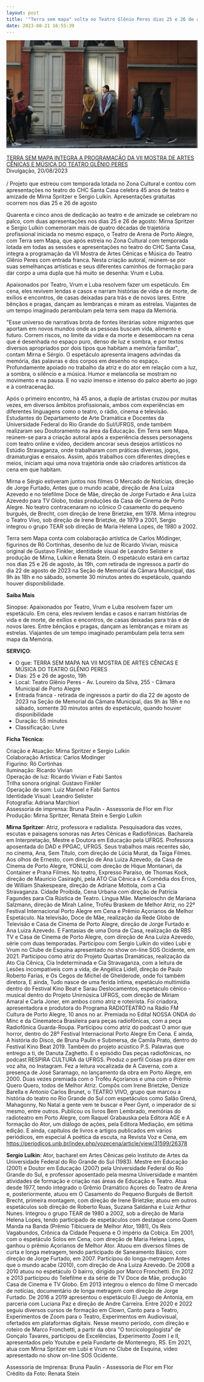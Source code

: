 ```yaml
---
layout: post
title: '"Terra sem mapa" volta no Teatro Glênio Peres dias 25 e 26 de agosto'
date: 2023-08-21 16:55:39
---
```

![](/uploads/lubi-vrum.jpg)

[TERRA SEM MAPA INTEGRA A PROGRAMAÇÃO DA VII MOSTRA DE ARTES CÊNICAS E MÚSICA DO TEATRO GLÊNIO PERES](https://www.picsphotopress.com/2023/08/20/terra-sem-mapa-integra-a-programacao-da-vii-mostra-de-artes-cenicas-e-musica-do-teatro-glenio-peres/)\
Divulgação, 20/08/2023\
\
/ Projeto que estreou com temporada lotada no Zona Cultural e contou com apresentações no teatro do CHC Santa Casa celebra 45 anos de teatro e amizade de Mirna Spritzer e Sergio Lulkin. Apresentações gratuitas ocorrem nos dias 25 e 26 de agosto

Quarenta e cinco anos de dedicação ao teatro e de amizade se celebram no palco, com duas apresentações nos dias 25 e 26 de agosto: Mirna Spritzer e Sergio Lulkin comemoram mais de quatro décadas de trajetória profissional iniciada no mesmo espaço, o Teatro de Arena de Porto Alegre, com Terra sem Mapa, que após estreia no Zona Cultural com temporada lotada em todas as sessões e apresentações no teatro do CHC Santa Casa, integra a programação da VII Mostra de Artes Cênicas e Música do Teatro Glênio Peres com entrada franca. Nesta criação autoral, reúnem-se por suas semelhanças artísticas e seus diferentes caminhos de formação para dar corpo a uma dupla que há muito se desenha: Vrum e Luba.

Apaixonados por Teatro, Vrum e Luba resolvem fazer um espetáculo. Em cena, eles revivem lendas e casos e narram histórias de vida e de morte, de exílios e encontros, de casas deixadas para trás e de novos lares. Entre bênçãos e pragas, dançam as lembranças e miram as estrelas. Viajantes de um tempo imaginado perambulam pela terra sem mapa da Memória.

"Esse universo de narrativas brota de fontes literárias sobre migrantes que aportam em novos mundos onde as pessoas buscam vida, alimento e futuro. Correm riscos, no limite da vida e da morte e desembocam na cena que é desenhada no espaço puro, denso de luz e sombra, e por textos diversos apropriados por dois tipos que habitam a memória familiar", contam Mirna e Sérgio. O espetáculo apresenta imagens advindas da memória, das palavras e dos corpos em desenho no espaço. Profundamente apoiado no trabalho da atriz e do ator em relação com a luz, a sombra, o silêncio e a música. Humor e melancolia se mostram no movimento e na pausa. E no vazio imenso e intenso do palco aberto ao jogo e à contracenação.

Após o primeiro encontro, há 45 anos, a dupla de artistas cruzou por muitas vezes, em diversos âmbitos profissionais, ambos com experiências em diferentes linguagens como o teatro, o rádio, cinema e televisão. Estudantes do Departamento de Arte Dramática e Docentes da Universidade Federal do Rio Grande do Sul/UFRGS, onde também realizaram seu Doutoramento na área da Educação. Em Terra sem Mapa, reúnem-se para a criação autoral após a experiência desses personagens com teatro online e vídeo, decidem ancorar seus desejos artísticos no Estúdio Stravaganza, onde trabalharam com práticas diversas, jogos, dramaturgias e ensaios. Assim, após trabalhos com diferentes direções e meios, iniciam aqui uma nova trajetória onde são criadores artísticos da cena em que habitam.

Mirna e Sérgio estiveram juntos nos filmes O Mercado de Notícias, direção de Jorge Furtado, Antes que o mundo acabe, direção de Ana Luiza Azevedo e no telefilme Doce de Mãe, direção de Jorge Furtado e Ana Luiza Azevedo para TV Globo, todas produções da Casa de Cinema de Porto Alegre. No teatro contracenaram no icônico O casamento do pequeno burguês, de Brecht, com direção de Irene Brietzke, em 1978. Mirna integrou o Teatro Vivo, sob direção de Irene Brietzke, de 1979 a 2001, Sergio integrou o grupo TEAR sob direção de Maria Helena Lopes, de 1980 a 2002.

Terra sem Mapa conta com colaboração artística de Carlos Mõdinger, figurinos de Rõ Cortinhas, desenho de luz de Ricardo Vivian, música original de Gustavo Finkler, identidade visual de Leandro Selister e produção de Mirna, Lulkin e Renata Stein. O espetáculo estará em cartaz nos dias 25 e 26 de agosto, às 19h, com retirada de ingressos a partir do dia 22 de agosto de 2023 na Seção de Memorial da Câmara Municipal, das 9h às 18h e no sábado, somente 30 minutos antes do espetáculo, quando houver disponibilidade.

**Saiba Mais**

Sinopse: Apaixonados por Teatro, Vrum e Luba resolvem fazer um espetáculo. Em cena, eles revivem lendas e casos e narram histórias de vida e de morte, de exílios e encontros, de casas deixadas para trás e de novos lares. Entre bênçãos e pragas, dançam as lembranças e miram as estrelas. Viajantes de um tempo imaginado perambulam pela terra sem mapa da Memória.

**SERVIÇO**:

* O que: TERRA SEM MAPA NA VII MOSTRA DE ARTES CÊNICAS E MÚSICA DO TEATRO GLÊNIO PERES
* Dias: 25 e 26 de agosto, 19h
* Local: Teatro Glênio Peres - Av. Loureiro da Silva, 255 - Câmara Municipal de Porto Alegre
* Entrada franca - retirada de ingressos a partir do dia 22 de agosto de 2023 na Seção de Memorial da Câmara Municipal, das 9h às 18h e no sábado, somente 30 minutos antes do espetáculo, quando houver disponibilidade
* Duração: 55 minutos
* Classificação: Livre

**Ficha Técnica:**

Criação e Atuação: Mirna Spritzer e Sergio Lulkin\
Colaboração Artística: Carlos Modinger\
Figurino: Rô Cortinhas\
Iluminação: Ricardo Vivian\
Operação de luz: Ricardo Vivian e Fabi Santos\
Trilha sonora original: Gustavo Finkler\
Operação de som: Luiz Manoel e Fabi Santos\
Identidade Visual: Leandro Selister\
Fotografia: Adriana Marchiori\
Assessoria de imprensa: Bruna Paulin - Assessoria de Flor em Flor\
Produção: Mirna Spritzer, Renata Stein e Sergio Lulkin

**Mirna Spritzer**: Atriz, professora e radialista. Pesquisadora das vozes, escutas e paisagens sonoras nas Artes Cênicas e Radiofônicas. Bacharela em Interpretação, Mestre e Doutora em Educação pela UFRGS. Professora aposentada do DAD e PPGAC, UFRGS. Seus trabalhos mais recentes são, no cinema, Ana, Sem Título, com direção de Lúcia Murat, da Taiga Filmes. Aos olhos de Ernesto, com direção de Ana Luiza Azevedo, da Casa de Cinema de Porto Alegre, YONLU, com direção de Hique Montanari, da Container e Prana Filmes. No teatro, Expresso Paraíso, de Thomas Kock, direção de Maurício Casiraghi, pela ATO Cia Cênica e A Comédia dos Erros, de William Shakespeare, direção de Adriane Mottola, com a Cia Stravaganza. Cidade Proibida, Cena Urbana com direção de Patrícia Fagundes para Cia Rústica de Teatro. Língua Mãe. Mameloschn de Mariana Salzmann, direção de Mirah Laline, Troféu Braskem de Melhor Atriz, no 22º Festival Internacional Porto Alegre em Cena e Prêmio Açorianos de Melhor Espetáculo. Na televisão, Doce de Mãe, realização da Rede Globo de Televisão e Casa de Cinema de Porto Alegre, direção de Jorge Furtado e Ana Luiza Azevedo. E Fantasias de uma Dona de Casa, realização da RBS TV e Casa de Cinema de Porto Alegre, com direção de Ana Luiza Azevedo, série com duas temporadas. Participou com Sergio Lulkin do vídeo Lubi e Vrum no Clube de Esquina apresentado no show on-line SOS Ocidente, em 2021. Participou como atriz do Projeto Quartas Dramáticas, realização da Ato Cia Cênica, Cia Indeterminada e Cia Stravaganza, com a leitura de Lesões incompatíveis com a vida, de Angélica Lidell, direção de Paulo Roberto Farias, e Os Cegos de Michel de Ghelderode, onde foi também diretora, E ainda, Tudo nasce de uma ferida íntima, espetáculo multimídia dentro do Festival Kino Beat e Sarau Deslocamentos, espetáculo cênico - musical dentro do Projeto Unirnúsica UFRGS, com direção de Miriam Amaral e Carla Joner, em ambos como atriz e roteirista. Foi criadora, apresentadora e produtora do Programa RADIOTEATRO na Rádio FM Cultura de Porto Alegre, 10 anos no ar. Premiada no Edital NOSSA ONDA do Minc e da Cinemateca Brasileira para peças radiofônicas, com a peça Radiofônica Guarda-Roupa. Participou como atriz do podcast O amor que horror, dentro do 28º Festival Internacional Porto Alegre Em Cena. E ainda, A história do Disco, de Bruna Paulin e Submersa, de Camila Prato, dentro do Festival Kino Beat 2019. Também do projeto acústico P.S. Palavras que entrego a ti, de Danuta Zaghetto. E o episódio Das peças radiofônicas, no podcast RESPIRA CULTURA da UFRGS. Produz o perfil Coisas pra dizer em voz alta, no Instagram. Fez a leitura vocalizada de A Caverna, com a presença de José Saramago, no lançamento da obra em Porto Alegre, em 2000. Duas vezes premiada com o Troféu Açorianos e uma com o Prêmio Quero Quero, todos de Melhor Atriz. Compôs com Irene Brietzke, Denize Barella e Antonio Carlos Brunet, o TEATRO VIVO, grupo que marcou a história do teatro no Rio Grande do Sul com espetáculos como Salão Grená, Mahagonny, No Natal a gente vem te buscar e Peer Gynt, o imperador de si mesmo, entre outros. Publicou os livros Bem Lembrado, memórias do radioteatro em Porto Alegre, com Raquel Grabauska pela Editora AGE e A formação do Ator, um diálogo de ações, pela Editora Mediação, em sétima edição. E ainda, capítulos de livros e artigos publicados em vários periódicos, em especial A poética da escuta, na Revista Voz e Cena, em <https://periodicos.unb.br/index.php/vozecena/article/view/31599/26378>

**Sergio Lulkin**: Ator, bacharel em Artes Cênicas pelo Instituto de Artes da Universidade Federal do Rio Grande do Sul (1983). Mestre em Educação (2001) e Doutor em Educação (2007) pela Universidade Federal do Rio Grande do Sul, e professor aposentado pela mesma Universidade e mantém atividades de formação e criação nas áreas de Educação e Teatro. Atua desde 1977, tendo integrado o Grêmio Dramático Açores do Teatro de Arena e, posteriormente, atuou em O Casamento do Pequeno Burguês de Bertolt Brecht, primeira montagem, com direção de Irene Brietzke; atuou em outros espetáculos sob direção de Roberto Ruas, Suzana Saldanha e Luiz Arthur Nunes. Integrou o grupo TEAR de 1980 a 2002, sob a direção de Maria Helena Lopes, tendo participado de espetáculos com destaque como Quem Manda na Banda (Prêmio Tibicuera de Melhor Ator, 1981), Os Reis Vagabundos, Crônica da Cidade Pequena e O império da Cobiça. Em 2001, com o espetáculo Solos em Cena, com direção de Maria Helena Lopes, ganhou o prêmio Açorianos de Melhor Ator. Atuou em diversos filmes de curta e longa metragem, tendo participado de Saneamento Básico, com direção de Jorge Furtado, em 2007. Participou do longa-metragem Antes que o mundo acabe (2010), com direção de Ana Luiza Azevedo. De 2008 a 2010 atuou no espetáculo O bairro, dirigido por Marco Fronchetti. Em 2012 e 2013 participou do Telefilme e da série de TV Doce de Mãe, produção Casa de Cinema e TV Globo. Em 2013 integrou o elenco do filme O mercado de notícias, documentário de longa metragem com direção de Jorge Furtado. De 2016 a 2019 apresentou o espetáculo El Juego de Antonia, em parceria com Luciana Paz e direção de Andre Carreira. Entre 2020 e 2022 seguiu diversos cursos de formação em Clown, Canto para o Teatro, Experimentos de Zoom para o Teatro, Experimentos em Audiovisual, ofertados em plataformas digitais. Nesse mesmo período, com direção e roteiro de Marco Fronchetti, a partir da obra "O torcicologologista" de Gonçalo Tavares, participou de Excelências, Experimento Zoom I e II, apresentados pelo Youtube e pela Fundarte de Montenegro, RS. Em 2021, atua com Mirna Spritzer em Lubi e Vrum no Clube de Esquina, vídeo apresentado no show on-line SOS Ocidente.

Assessoria de Imprensa: Bruna Paulin - Assessoria de Flor em Flor\
Crédito da Foto: Renata Stein